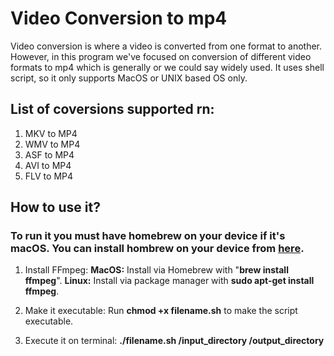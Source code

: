 # Video Conversion to mp4
Video conversion is where a video is converted from one format to another. However, in this program we've focused on conversion of different video formats to mp4 which is generally or we could say widely used. It uses shell script, so it only supports MacOS or UNIX based OS only.

## List of coversions supported rn:
1. MKV to MP4
2. WMV to MP4
3. ASF to MP4
4. AVI to MP4
5. FLV to MP4

## How to use it?
### To run it you must have homebrew on your device if it's macOS. You can install hombrew on your device from [here](https://brew.sh/).

1. Install FFmpeg:
   **MacOS:** Install via Homebrew with "**brew install ffmpeg**".
   **Linux:** Install via package manager with **sudo apt-get install ffmpeg**.

2. Make it executable:
   Run **chmod +x filename.sh** to make the script executable.

3. Execute it on terminal:
   **./filename.sh /input_directory /output_directory**
